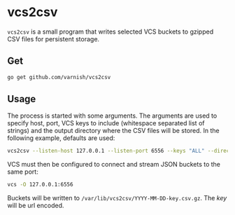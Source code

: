 # vcs2csv

``vcs2csv`` is a small program that writes selected VCS buckets to gzipped CSV files for persistent storage.

## Get

```bash
go get github.com/varnish/vcs2csv
```

## Usage

The process is started with some arguments. The arguments are used to specify host, port, VCS keys to include (whitespace separated list of strings) and the output directory where the CSV files will be stored. In the following example, defaults are used:

```bash
vcs2csv --listen-host 127.0.0.1 --listen-port 6556 --keys "ALL" --directory /var/lib/vcs2csv/
```

VCS must then be configured to connect and stream JSON buckets to the same port:

```bash
vcs -O 127.0.0.1:6556
```

Buckets will be written to ``/var/lib/vcs2csv/YYYY-MM-DD-key.csv.gz``. The *key* will be url encoded.
